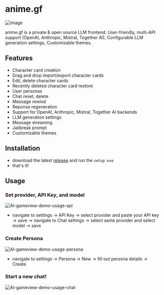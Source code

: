 # anime.gf
![image](https://github.com/cyanff/anime.gf/assets/42996044/306d1caf-d6ec-4370-92f6-2328de3a8956)

anime.gf is a private & open source LLM frontend. User-friendly, multi-API support (OpenAI, Anthropic, Mistral, Together AI), Configurable LLM generation settings, Customizable themes.

## Features
- Character card creation
- Drag and drop import/export character cards
- Edit, delete character cards
- Recently deleted character card restore
- User personas 
- Chat reset, delete
- Message rewind
- Reponse regeneration
- Support for OpenAI, Anthropic, Mistral, Together AI backends
- LLM generation settings
- Message streaming
- Jailbreak prompt
- Customizable themes

## Installation
- download the latest [release](https://github.com/cyanff/anime.gf/releases) and run the `setup.exe`
- that's it!

## Usage
### Set provider, API Key, and model
![AI-gameview-demo-usage-api](https://github.com/cyanff/anime.gf/assets/42996044/9b57af93-39c8-4f5d-90a5-2a63a8d3ca16)
- navigate to settings -> API Key -> select provider and paste your API key -> save -> navigate to Chat settings -> select same provider and select model -> save   

### Create Persona
![AI-gameview-demo-usage-persona](https://github.com/cyanff/anime.gf/assets/42996044/6deb1a5c-f674-4722-8eaf-93d19e57d434)
- navigate to settings -> Persona -> New -> fill out persona details -> Create

### Start a new chat!
![AI-gameview-demo-usage-chat](https://github.com/cyanff/anime.gf/assets/42996044/20aee910-ac04-4f17-b216-2fd0ec9f30bc)


